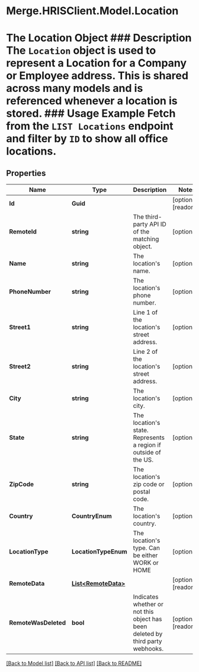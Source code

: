 # Merge.HRISClient.Model.Location
# The Location Object ### Description The `Location` object is used to represent a Location for a Company or Employee address. This is shared across many models and is referenced whenever a location is stored.  ### Usage Example Fetch from the `LIST Locations` endpoint and filter by `ID` to show all office locations.

## Properties

Name | Type | Description | Notes
------------ | ------------- | ------------- | -------------
**Id** | **Guid** |  | [optional] [readonly] 
**RemoteId** | **string** | The third-party API ID of the matching object. | [optional] 
**Name** | **string** | The location&#39;s name. | [optional] 
**PhoneNumber** | **string** | The location&#39;s phone number. | [optional] 
**Street1** | **string** | Line 1 of the location&#39;s street address. | [optional] 
**Street2** | **string** | Line 2 of the location&#39;s street address. | [optional] 
**City** | **string** | The location&#39;s city. | [optional] 
**State** | **string** | The location&#39;s state. Represents a region if outside of the US. | [optional] 
**ZipCode** | **string** | The location&#39;s zip code or postal code. | [optional] 
**Country** | **CountryEnum** | The location&#39;s country. | [optional] 
**LocationType** | **LocationTypeEnum** | The location&#39;s type. Can be either WORK or HOME | [optional] 
**RemoteData** | [**List&lt;RemoteData&gt;**](RemoteData.md) |  | [optional] [readonly] 
**RemoteWasDeleted** | **bool** | Indicates whether or not this object has been deleted by third party webhooks. | [optional] [readonly] 

[[Back to Model list]](../README.md#documentation-for-models) [[Back to API list]](../README.md#documentation-for-api-endpoints) [[Back to README]](../README.md)

